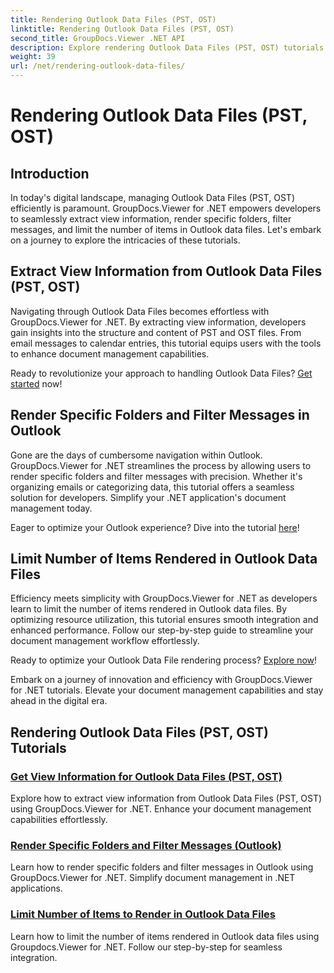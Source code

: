 ```yaml
---
title: Rendering Outlook Data Files (PST, OST)
linktitle: Rendering Outlook Data Files (PST, OST)
second_title: GroupDocs.Viewer .NET API
description: Explore rendering Outlook Data Files (PST, OST) tutorials with GroupDocs.Viewer for .NET. Discover efficient document management techniques effortlessly.
weight: 39
url: /net/rendering-outlook-data-files/
---
```


# Rendering Outlook Data Files (PST, OST)

## Introduction

In today's digital landscape, managing Outlook Data Files (PST, OST) efficiently is paramount. GroupDocs.Viewer for .NET empowers developers to seamlessly extract view information, render specific folders, filter messages, and limit the number of items in Outlook data files. Let's embark on a journey to explore the intricacies of these tutorials.

## Extract View Information from Outlook Data Files (PST, OST)
Navigating through Outlook Data Files becomes effortless with GroupDocs.Viewer for .NET. By extracting view information, developers gain insights into the structure and content of PST and OST files. From email messages to calendar entries, this tutorial equips users with the tools to enhance document management capabilities. 

Ready to revolutionize your approach to handling Outlook Data Files? [Get started](./get-view-info-outlook-data-file/) now!

## Render Specific Folders and Filter Messages in Outlook
Gone are the days of cumbersome navigation within Outlook. GroupDocs.Viewer for .NET streamlines the process by allowing users to render specific folders and filter messages with precision. Whether it's organizing emails or categorizing data, this tutorial offers a seamless solution for developers. Simplify your .NET application's document management today.

Eager to optimize your Outlook experience? Dive into the tutorial [here](./render-specific-folders-and-filter-messages-outlook/)!

## Limit Number of Items Rendered in Outlook Data Files
Efficiency meets simplicity with GroupDocs.Viewer for .NET as developers learn to limit the number of items rendered in Outlook data files. By optimizing resource utilization, this tutorial ensures smooth integration and enhanced performance. Follow our step-by-step guide to streamline your document management workflow effortlessly.

Ready to optimize your Outlook Data File rendering process? [Explore now](./limit-items-to-render-outlook-data-files/)!

Embark on a journey of innovation and efficiency with GroupDocs.Viewer for .NET tutorials. Elevate your document management capabilities and stay ahead in the digital era.
## Rendering Outlook Data Files (PST, OST) Tutorials
### [Get View Information for Outlook Data Files (PST, OST)](./get-view-info-outlook-data-file/)
Explore how to extract view information from Outlook Data Files (PST, OST) using GroupDocs.Viewer for .NET. Enhance your document management capabilities effortlessly.
### [Render Specific Folders and Filter Messages (Outlook)](./render-specific-folders-and-filter-messages-outlook/)
Learn how to render specific folders and filter messages in Outlook using GroupDocs.Viewer for .NET. Simplify document management in .NET applications.
### [Limit Number of Items to Render in Outlook Data Files](./limit-items-to-render-outlook-data-files/)
Learn how to limit the number of items rendered in Outlook data files using Groupdocs.Viewer for .NET. Follow our step-by-step for seamless integration.